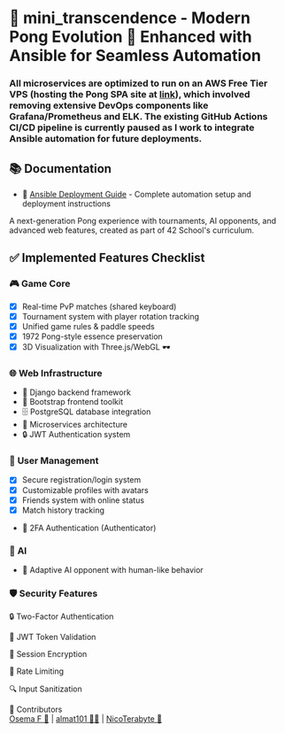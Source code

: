# 🏓 mini_transcendence - Modern Pong Evolution 🚀 Enhanced with Ansible for Seamless Automation

### All microservices are optimized to run on an AWS Free Tier VPS (hosting the Pong SPA site at [link](https://transcendence.alematta.com/)), which involved removing extensive DevOps components like Grafana/Prometheus and ELK. The existing GitHub Actions CI/CD pipeline is currently paused as I work to integrate Ansible automation for future deployments.

## 📚 Documentation

- 🚀 [Ansible Deployment Guide](ansible.md) - Complete automation setup and deployment instructions

A next-generation Pong experience with tournaments, AI opponents, and advanced web features, created as part of 42 School's curriculum.

## ✅ Implemented Features Checklist

### 🎮 **Game Core**
- [x] Real-time PvP matches (shared keyboard)
- [x] Tournament system with player rotation tracking
- [x] Unified game rules & paddle speeds
- [x] 1972 Pong-style essence preservation
- [x] 3D Visualization with Three.js/WebGL 🕶️

### 🌐 **Web Infrastructure**
- 🚀 Django backend framework
- 🔧 Bootstrap frontend toolkit
- 🗄️ PostgreSQL database integration
- 🧩 Microservices architecture
- 🔒 JWT Authentication system

### 👤 **User Management**
- [x] Secure registration/login system
- [x] Customizable profiles with avatars
- [x] Friends system with online status
- [x] Match history tracking
- 🚀 2FA Authentication (Authenticator)

### 🤖 **AI**
- 🚀 Adaptive AI opponent with human-like behavior

### 🛡️ Security Features
🔒 Two-Factor Authentication

🔑 JWT Token Validation

🔄 Session Encryption

🚨 Rate Limiting

🔍 Input Sanitization

🌟 Contributors </br>
[Osema F 🔐](https://github.com/OsemaFadhel) | [almat101 🕵🏻](https://github.com/almat101) | [NicoTerabyte 👾](https://github.com/NicoTerabyte)
